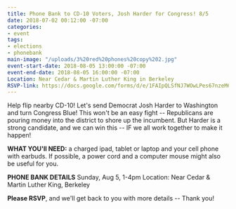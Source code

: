 ```yaml
---
title: Phone Bank to CD-10 Voters, Josh Harder for Congress! 8/5
date: 2018-07-02 00:12:00 -07:00
categories:
- event
tags:
- elections
- phonebank
main-image: "/uploads/3%20red%20phones%20copy%202.jpg"
event-start-date: 2018-08-05 13:00:00 -07:00
event-end-date: 2018-08-05 16:00:00 -07:00
Location: Near Cedar & Martin Luther King in Berkeley
RSVP-link: https://docs.google.com/forms/d/e/1FAIpQLSfNJ7WOwLPes67nzeM6ZM2Yh_KcXWrrcDqW_vQt1GP0qsYDyA/viewform
---
```


Help flip nearby CD-10!  Let's send Democrat Josh Harder  to Washington and turn Congress Blue!  This won't be an easy fight -- Republicans are pouring money into the district to shore up the incumbent.   But Harder is a strong candidate, and we can win this  -- IF we all work together to make it happen!

**WHAT YOU'll NEED:** a charged ipad, tablet or laptop and your cell phone with earbuds.  If possible, a power cord and a computer mouse might also be useful for you.

**PHONE BANK DETAILS**
Sunday, Aug 5, 1-4pm
Location: Near Cedar & Martin Luther King, Berkeley

**Please RSVP**, and we'll get back to you with more details --  Thank you!